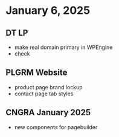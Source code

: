 # January 6, 2025

## DT LP
- make real domain primary in WPEngine
- check

## PLGRM Website
- product page brand lockup
- contact page tab styles

## CNGRA January 2025
- new components for pagebuilder
